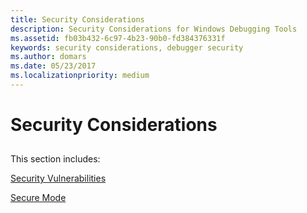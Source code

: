 ```yaml
---
title: Security Considerations
description: Security Considerations for Windows Debugging Tools
ms.assetid: fb03b432-6c97-4b23-90b0-fd384376331f
keywords: security considerations, debugger security
ms.author: domars
ms.date: 05/23/2017
ms.localizationpriority: medium
---
```


# Security Considerations


## <span id="ddk_security_considerations_dbg"></span><span id="DDK_SECURITY_CONSIDERATIONS_DBG"></span>


This section includes:

[Security Vulnerabilities](security-vulnerabilities.md)

[Secure Mode](secure-mode.md)

 

 





